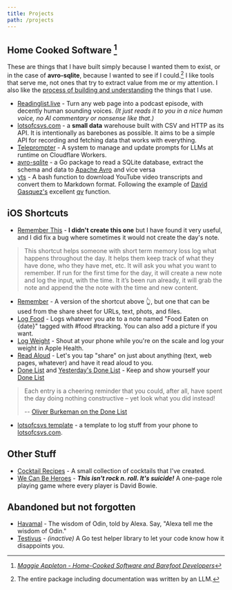 ```yaml
---
title: Projects
path: /projects
---
```


## Home Cooked Software [^1]

These are things that I have built simply because I wanted them to exist, or in the case of **avro-sqlite**, because I wanted to see if I could.[^2] I like tools that serve me, not ones that try to extract value from me or my attention. I also like the [process of building and understanding](https://brucesterling.tumblr.com/post/749569601319452672/realistic-utopias-a-speech-by-bruce-sterling) the things that I use.

* [Readinglist.live](https://www.readinglist.live) - Turn any web page into a podcast episode, with decently human sounding voices. _(It just reads it to you in a nice human voice, no AI commentary or nonsense like that.)_
* [lotsofcsvs.com](https://www.lotsofcsvs.com) - a **small data** warehouse built with CSV and HTTP as its API. It is intentionally as barebones as possible. It aims to be a simple API for recording and fetching data that works with everything.
* [Teleprompter](https://github.com/britt/teleprompter)  - A system to manage and update prompts for LLMs at runtime on Cloudflare Workers.
* [avro-sqlite](https://github.com/britt/avro-sqlite) - a Go package to read a SQLite database, extract the schema and data to [Apache Avro](https://avro.apache.org/) and vice versa
* [yts](https://github.com/britt/vibes/tree/main/yts) - A bash function to download YouTube video transcripts and convert them to Markdown format.
Following the example of [David Gasquez's](https://davidgasquez.com/useful-llm-tools-2024/) excellent [qv](https://github.com/davidgasquez/dotfiles/blob/bb9df4a369dbaef95ca0c35642de491c7dd41269/shell/zshrc#L75-L99) function.


## iOS Shortcuts

* [Remember This](https://www.icloud.com/shortcuts/1f2b289be44b425ba16934af629b688f) - **I didn't create this one** but I have found it very useful, and I did fix a bug where sometimes it would not create the day's note.

>This shortcut helps someone with short term memory loss log what happens throughout the day. It helps them keep track of what they have done, who they have met, etc. It will ask you what you want to remember. If run for the first time for the day, it will create a new note and log the input, with the time. It it’s been run already, it will grab the note and append the the note with the time and new content.

* [Remember](https://www.icloud.com/shortcuts/18f7fe2b50084cd9ba98655c8d4b9a90) - A version of the shortcut above 👆, but one that can be used from the share sheet for URLs, text, phots, and files.
* [Log Food](https://www.icloud.com/shortcuts/ce0b8eb392184f44a510c96f0f1d9509) - Logs whatever you ate to a note named "Food Eaten on {date}" tagged with #food #tracking. You can also add a picture if you want.
* [Log Weight](https://www.icloud.com/shortcuts/52abec89fceb40369d192f7e6b270273) - Shout at your phone while you're on the scale and log your weight in Apple Health.
* [Read Aloud](https://www.icloud.com/shortcuts/4e68f1c746334726a8106459f8f3c51b) - Let's you tap "share" on just about anything (text, web pages, whatever) and have it read aloud to you.
* [Done List](https://www.icloud.com/shortcuts/184e00cafc484dabbbe89efe19c44cba) and [Yesterday's Done List](https://www.icloud.com/shortcuts/12b7cb9362f34f62b1104a075f6b5547) - Keep and show yourself your [Done List](https://www.oliverburkeman.com/donelist)
> Each entry is a cheering reminder that you could, after all, have spent the day doing nothing constructive – yet look what you did instead!
>
> -- [Oliver Burkeman on the Done List](https://www.oliverburkeman.com/donelist)
* [lotsofcsvs template](https://www.icloud.com/shortcuts/b402f6377b5b42169298285437fb28db) - a template to log stuff from your phone to [lotsofcsvs.com](https://www.lotsofcsvs.com).

## Other Stuff
* [Cocktail Recipes](/cocktails/) - A small collection of cocktails that I've created.
* [We Can Be Heroes](/we_can_be_heroes.pdf) - ***This isn't rock n. roll. It's suicide!*** A one-page role playing game where every player is David Bowie.

## Abandoned but not forgotten
* [Havamal](https://smile.amazon.com/Snugglebear-Team-Company-Havamal/dp/B07N114BWY/ref=sr_1_2?keywords=havamal&qid=1550960415&s=digital-skills&sr=1-2-catcorr) - The wisdom of Odin, told by Alexa. Say, "Alexa tell me the wisdom of Odin."
* [Testivus](https://github.com/britt/testivus/) - _(inactive)_ A Go test helper library to let your code know how it disappoints you.


[^1]: _[Maggie Appleton - Home-Cooked Software and Barefoot Developers](https://maggieappleton.com/home-cooked-software)_
[^2]: The entire package including documentation was written by an LLM.